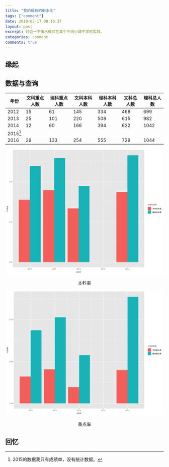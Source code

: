 ```yaml
---
title: "我的母校的衡水化"
tags: ["comment"]
date: 2019-05-17 00:10:37
layout: post
excerpt: 讨论一下衡水模式在某个三线小城中学的实践。
categories: comment
comments: true
---
```


## 缘起 ##

## 数据与查询 ##

|年份|文科重点人数|理科重点人数|文科本科人数|理科本科人数|文科总人数|理科总人数|
|---|----|---|---|---|---|---|
|2012|15|61|145|334|468|699
|2013|25|101|220|508|615|982
|2014|12|60|166|394|622|1042
|2015[^1]|
|2016|29|133|254|555|729|1044

![本科率](/images/lems_u.png)
<center> 本科率 </center>

![重点率](/images/lems_p.png)
<center> 重点率 </center>

## 回忆 ##



[^1]: 2015的数据我只有成绩单，没有统计数据。
